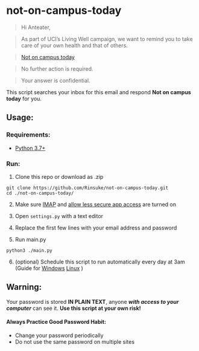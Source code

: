 # not-on-campus-today

> Hi Anteater,

> As part of UCI’s Living Well campaign, we want to remind you to take care of your own health and that of others.

> [Not on campus today](https://uci.edu/coronavirus/)

> No further action is required.

> Your answer is confidential.

This script searches your inbox for this email and respond **Not on campus today** for you.

## Usage:
### Requirements:
 - [Python 3.7+](https://www.python.org/downloads/)
 
### Run:
1. Clone this repo or download as .zip
 
 ```
 git clone https://github.com/Rinsuke/not-on-campus-today.git
 cd ./not-on-campus-today/
 ```

2. Make sure [IMAP](https://support.google.com/mail/answer/7126229) 
and [allow less secure app access](https://myaccount.google.com/lesssecureapps) are turned on

3. Open `settings.py` with a text editor 

4. Replace the first few lines with your email address and password

5. Run main.py

```
python3 ./main.py
```

6. (optional) Schedule this script to run automatically every day at 3am (Guide for [Windows](https://www.windowscentral.com/how-create-automated-task-using-task-scheduler-windows-10)
[Linux](https://www.howtogeek.com/101288/how-to-schedule-tasks-on-linux-an-introduction-to-crontab-files/) )


## Warning:
Your password is stored **IN PLAIN TEXT**, anyone ***with access to your computer*** can see it. **Use this script at your own risk!**

#### Always Practice Good Password Habit:
- Change your password periodically
- Do not use the same password on multiple sites
